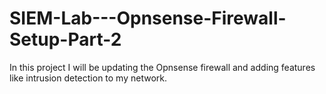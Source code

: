 # SIEM-Lab---Opnsense-Firewall-Setup-Part-2
In this project I will be updating the Opnsense firewall and adding features like intrusion detection to my network.
